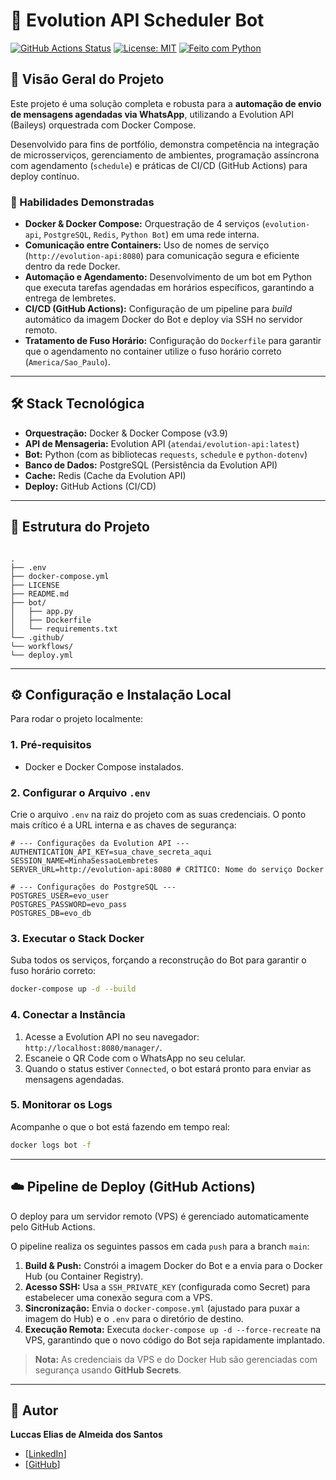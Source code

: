 # 🤖 Evolution API Scheduler Bot

[![GitHub Actions Status](https://github.com/chEfInHO0/evo-bot/actions/workflows/deploy.yml/badge.svg)](https://github.com/chEfInHO0/evo-bot/actions/workflows/deploy.yml)
[![License: MIT](https://img.shields.io/badge/License-MIT-yellow.svg)](https://opensource.org/licenses/MIT)
[![Feito com Python](https://img.shields.io/badge/Python-3.10+-blue.svg)](https://www.python.org/)

## 🚀 Visão Geral do Projeto

Este projeto é uma solução completa e robusta para a **automação de envio de mensagens agendadas via WhatsApp**, utilizando a Evolution API (Baileys) orquestrada com Docker Compose.

Desenvolvido para fins de portfólio, demonstra competência na integração de microsserviços, gerenciamento de ambientes, programação assíncrona com agendamento (`schedule`) e práticas de CI/CD (GitHub Actions) para deploy contínuo.

### 🎯 Habilidades Demonstradas

* **Docker & Docker Compose:** Orquestração de 4 serviços (`evolution-api`, `PostgreSQL`, `Redis`, `Python Bot`) em uma rede interna.
* **Comunicação entre Containers:** Uso de nomes de serviço (`http://evolution-api:8080`) para comunicação segura e eficiente dentro da rede Docker.
* **Automação e Agendamento:** Desenvolvimento de um bot em Python que executa tarefas agendadas em horários específicos, garantindo a entrega de lembretes.
* **CI/CD (GitHub Actions):** Configuração de um pipeline para *build* automático da imagem Docker do Bot e deploy via SSH no servidor remoto.
* **Tratamento de Fuso Horário:** Configuração do `Dockerfile` para garantir que o agendamento no container utilize o fuso horário correto (`America/Sao_Paulo`).

---

## 🛠️ Stack Tecnológica

* **Orquestração:** Docker & Docker Compose (v3.9)
* **API de Mensageria:** Evolution API (`atendai/evolution-api:latest`)
* **Bot:** Python (com as bibliotecas `requests`, `schedule` e `python-dotenv`)
* **Banco de Dados:** PostgreSQL (Persistência da Evolution API)
* **Cache:** Redis (Cache da Evolution API)
* **Deploy:** GitHub Actions (CI/CD)

---

## 📂 Estrutura do Projeto

```

.
├── .env
├── docker-compose.yml
├── LICENSE
├── README.md
├── bot/
│   ├── app.py
│   ├── Dockerfile
│   └── requirements.txt
└── .github/
└── workflows/
└── deploy.yml

````

---

## ⚙️ Configuração e Instalação Local

Para rodar o projeto localmente:

### 1. Pré-requisitos

* Docker e Docker Compose instalados.

### 2. Configurar o Arquivo `.env`

Crie o arquivo `.env` na raiz do projeto com as suas credenciais. O ponto mais crítico é a URL interna e as chaves de segurança:

```env
# --- Configurações da Evolution API ---
AUTHENTICATION_API_KEY=sua_chave_secreta_aqui
SESSION_NAME=MinhaSessaoLembretes
SERVER_URL=http://evolution-api:8080 # CRÍTICO: Nome do serviço Docker

# --- Configurações do PostgreSQL ---
POSTGRES_USER=evo_user
POSTGRES_PASSWORD=evo_pass
POSTGRES_DB=evo_db
````

### 3\. Executar o Stack Docker

Suba todos os serviços, forçando a reconstrução do Bot para garantir o fuso horário correto:

```bash
docker-compose up -d --build
```

### 4\. Conectar a Instância

1.  Acesse a Evolution API no seu navegador: `http://localhost:8080/manager/`.
2.  Escaneie o QR Code com o WhatsApp no seu celular.
3.  Quando o status estiver `Connected`, o bot estará pronto para enviar as mensagens agendadas.

### 5\. Monitorar os Logs

Acompanhe o que o bot está fazendo em tempo real:

```bash
docker logs bot -f
```

-----

## ☁️ Pipeline de Deploy (GitHub Actions)

O deploy para um servidor remoto (VPS) é gerenciado automaticamente pelo GitHub Actions.

O pipeline realiza os seguintes passos em cada `push` para a branch `main`:

1.  **Build & Push:** Constrói a imagem Docker do Bot e a envia para o Docker Hub (ou Container Registry).
2.  **Acesso SSH:** Usa a `SSH_PRIVATE_KEY` (configurada como Secret) para estabelecer uma conexão segura com a VPS.
3.  **Sincronização:** Envia o `docker-compose.yml` (ajustado para puxar a imagem do Hub) e o `.env` para o diretório de destino.
4.  **Execução Remota:** Executa `docker-compose up -d --force-recreate` na VPS, garantindo que o novo código do Bot seja rapidamente implantado.

> **Nota:** As credenciais da VPS e do Docker Hub são gerenciadas com segurança usando **GitHub Secrets**.

-----

## 👤 Autor

**Luccas Elias de Almeida dos Santos**

  * [[LinkedIn](https://www.linkedin.com/in/luccas-santos-3a86b31a6/)]
  * [[GitHub](https://github.com/chEfInHO0)]

<!-- end list -->

